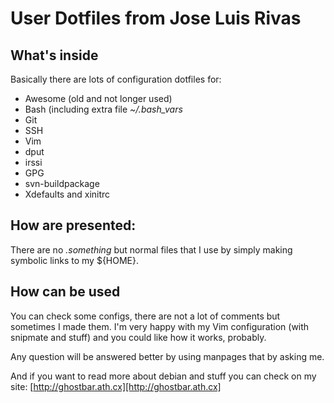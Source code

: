 # User Dotfiles from Jose Luis Rivas #

## What's inside
Basically there are lots of configuration dotfiles for:

+	Awesome (old and not longer used)
+	Bash (including extra file *~/.bash_vars*
+	Git
+	SSH
+	Vim
+	dput
+	irssi
+	GPG
+	svn-buildpackage
+	Xdefaults and xinitrc

## How are presented:
There are no *.something* but normal files that I use by simply making symbolic links to my ${HOME}.

## How can be used
You can check some configs, there are not a lot of comments but sometimes I made them. I'm very happy with my Vim configuration (with snipmate and stuff) and you could like how it works, probably.

Any question will be answered better by using manpages that by asking me.

And if you want to read more about debian and stuff you can check on my site: [http://ghostbar.ath.cx][http://ghostbar.ath.cx]
